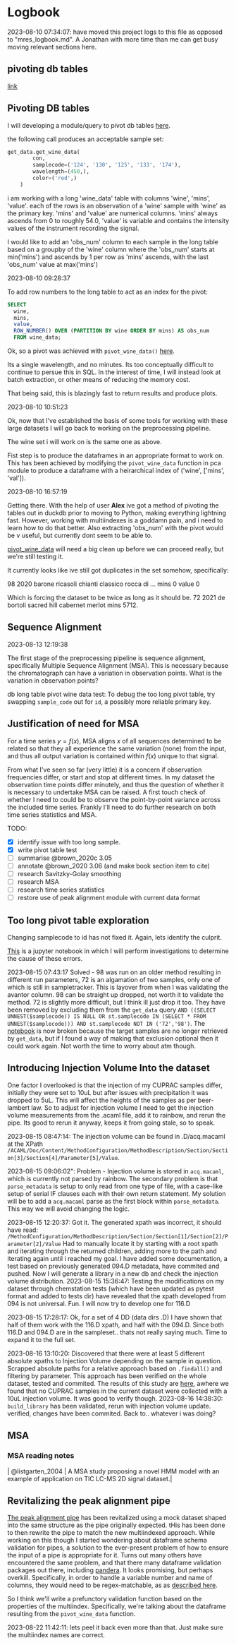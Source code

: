# Logbook

2023-08-10 07:34:07: have moved this project logs to this file as opposed to "mres_logbook.md". A Jonathan with more time than me can get busy moving relevant sections here.

## pivoting db tables

[link](src/wine_analysis_hplc_uv/db_methods/pivot_wine_data.py)

## Pivoting DB tables

I will developing a module/query to pivot db tables [here](src/wine_analysis_hplc_uv/db_methods/pivot_wine_data.py).

the following call produces an acceptable sample set:

``` python
get_data.get_wine_data(
        con,
        samplecode=('124', '130', '125', '133', '174'),
        wavelength=(450,),
        color=('red',) 
    )
```

i am working with a long 'wine_data' table with columns 'wine', 'mins', 'value'. each of the rows is an observation of a 'wine' sample with 'wine' as the primary key. 'mins' and 'value' are numerical columns. 'mins' always ascends from 0 to roughly 54.0, 'value' is variable and contains the intensity values of the instrument recording the signal.

I would like to add an 'obs_num' column to each sample in the long table based on a groupby of the 'wine' column where the 'obs_num' starts at min('mins') and ascends by 1 per row as 'mins' ascends, with the last 'obs_num' value at max('mins')

2023-08-10 09:28:37

To add row numbers to the long table to act as an index for the pivot:

``` sql
SELECT
  wine,
  mins,
  value,
  ROW_NUMBER() OVER (PARTITION BY wine ORDER BY mins) AS obs_num
  FROM wine_data;
```

Ok, so a pivot was achieved with `pivot_wine_data()` [here](src/wine_analysis_hplc_uv/db_methods/pivot_wine_data.py).

Its a single wavelength, and no minutes. Its too conceptually difficult to continue to persue this in SQL. In the interest of time, I will instead look at batch extraction, or other means of reducing the memory cost.

That being said, this is blazingly fast to return results and produce plots.

2023-08-10 10:51:23

Ok, now that I've established the basis of some tools for working with these large datasets I will go back to working on the preprocessing pipeline.

The wine set i will work on is the same one as above.

Fist step is to produce the dataframes in an appropriate format to work on. This has been achieved by modifying the `pivot_wine_data` function in pca module to produce a dataframe with a heirarchical index of ('wine', \['mins', 'val'\]).

2023-08-10 16:57:19

Getting there. With the help of user **Alex** ive got a method of pivoting the tables out in duckdb prior to moving to Python, making everything lightning fast. However, working with multiindexes is a goddamn pain, and i need to learn how to do that better. Also extracting 'obs_num' with the pivot would be v useful, but currently dont seem to be able to.

[pivot_wine_data](src/wine_analysis_hplc_uv/db_methods/pivot_wine_data.py) will need a big clean up before we can proceed really, but we're still testing it.

It currently looks like ive still got duplicates in the set somehow, specifically:

98 2020 barone ricasoli chianti classico rocca di ... mins 0 value 0

Which is forcing the dataset to be twice as long as it should be. 72 2021 de bortoli sacred hill cabernet merlot mins 5712.

## Sequence Alignment

2023-08-13 12:19:38

The first stage of the preprocessing pipeline is sequence alignment, specifically Multiple Sequence Alignment (MSA). This is necessary because the chromatograph can have a variation in observation points. What is the variation in observation points?

db long table pivot wine data test: To debug the too long pivot table, try swapping `sample_code` out for `id`, a possibly more reliable primary key.

## Justification of need for MSA

For a time series $y = f(x)$, MSA aligns $x$ of all sequences determined to be related so that they all experience the same variation (none) from the input, and thus all output variation is contained within $f(x)$ unique to that signal.

From what I've seen so far (very little) it is a concern if observation frequencies differ, or start and stop at different times. In my dataset the observation time points differ minutely, and thus the question of whether it is necessary to undertake MSA can be raised. A first touch check of whether I need to could be to observe the point-by-point variance across the included time series. Frankly I'll need to do further research on both time series statistics and MSA.

TODO:

-   [x] identify issue with too long sample.
-   [x] write pivot table test
-   [ ] summarise @brown_2020c 3.05
-   [ ] annotate @brown_2020 3.06 (and make book section item to cite)
-   [ ] research Savitzky-Golay smoothing
-   [ ] research MSA
-   [ ] research time series statistics
-   [ ] restore use of peak alignment module with current data format

## Too long pivot table exploration

Changing samplecode to id has not fixed it. Again, lets identify the culprit.

[This](solve_too_long_pwine_data.ipynb) is a jupyter notebook in which I will perform investigations to determine the cause of these errors.

2023-08-15 07:43:17 Solved - 98 was run on an older method resulting in different run parameters, 72 is an algamation of two samples, only one of which is still in sampletracker. This is layover from when I was validating the avantor column. 98 can be straight up dropped, not worth it to validate the method. 72 is slightly more difficult, but I think ill just drop it too. They have been removed by excluding them from the `get_data` query `AND ((SELECT UNNEST($samplecode)) IS NULL OR st.samplecode IN (SELECT * FROM UNNEST($samplecode))) AND st.samplecode NOT IN ('72','98')`. The [notebook](solve_too_long_pwine_data.ipynb) is now broken because the target samples are no longer retrieved by `get_data`, but if I found a way of making that exclusion optional then it could work again. Not worth the time to worry about atm though.

## Introducing Injection Volume Into the dataset

One factor I overlooked is that the injection of my CUPRAC samples differ, initially they were set to 10uL but after issues with precipitation it was dropped to 5uL. This will affect the heights of the samples as per beer-lambert law. So to adjust for injection volume I need to get the injection volume measurements from the .acaml file, add it to rainbow, and rerun the pipe. Its good to rerun it anyway, keeps it from going stale, so to speak.

2023-08-15 08:47:14: The injection volume can be found in .D/acq.macaml at the XPath `/ACAML/Doc/Content/MethodConfiguration/MethodDescription/Section/Section[3]/Section[4]/Parameter[5]/Value`.

2023-08-15 09:06:02": Problem - Injection volume is stored in `acq.macaml`, which is currently not parsed by rainbow. The secondary problem is that `parse_metadata` is setup to only read from one type of file, with a case-like setup of serial IF clauses each with their own return statement. My solution will be to add a `acq.macaml` parse as the first block within `parse_metadata`. This way we will avoid changing the logic.

2023-08-15 12:20:37: Got it. The generated xpath was incorrect, it should have read: `/MethodConfiguration/MethodDescription/Section/Section[1]/Section[2]/Parameter[2]/Value` Had to manually locate it by starting with a root xpath and iterating through the returned children, adding more to the path and iterating again until i reached my goal. I have added some documentation, a test based on previously generated 094.D metadata, have commited and pushed. Now I will generate a library in a new db and check the injection volume distribution. 2023-08-15 15:36:47: Testing the modifications on my dataset through chemstation tests (which have been updated as pytest format and added to tests dir) have revealed that the xpath developed from 094 is not universal. Fun. I will now try to develop one for 116.D 

2023-08-15 17:28:17: Ok, for a set of 4 DD (data dirs .D) I have shown that half of them work with the 116.D xpath, and half with the 094.D. Since both 116.D and 094.D are in the sampleset.. thats not really saying much. Time to expand it to the full set.

2023-08-16 13:10:20: Discovered that there were at least 5 different absolute xpaths to Injection Volume depending on the sample in question. Scrapped absolute paths for a relative approach based on `.findall()` and filtering by parameter. This approach has been verified on the whole dataset, tested and commited. The results of this study are [here](tests/testing_inj_vol.ipynb), awhere we found that no CUPRAC samples in the current dataset were collected with a 10uL injection volume. It was good to verify though. 2023-08-16 14:38:30: `build_library` has been validated, rerun with injection volume update. verified, changes have been commited. Back to.. whatever i was doing?

## MSA

### MSA reading notes

| @listgarten_2004 | A MSA study proposing a novel HMM model with an example of application on TIC LC-MS 2D signal dataset.|

## Revitalizing the peak alignment pipe

[The peak alignment pipe](src/wine_analysis_hplc_uv/signal_processing/peak_alignment/peak_alignment_pipe.py) has been revitalized using a mock dataset shaped into the same structure as the pipe originally expected. tHis has been done to then rewrite the pipe to match the new multiindexed approach. While working on this though I started wondering about dataframe schema validation for pipes, a solution to the ever-present problem of how to ensure the input of a pipe is appropriate for it. Turns out many others have encountered the same problem, and that there many dataframe validation packages out there, including [pandera](https://pandera.readthedocs.io/en/stable/index.html). It looks promising, but perhaps overkill. Specifically, in order to handle a variable number and name of columns, they would need to be regex-matchable, as as [described here](https://pandera.readthedocs.io/en/stable/dataframe_schemas.html#column-regex-pattern-matching).

So I think we'll write a prefunctory validation function based on the properties of the multiindex. Specifically, we're talking about the dataframe resulting from the `pivot_wine_data` function.

2023-08-22 11:42:11: lets peel it back even more than that. Just make sure the multiindex names are correct.

